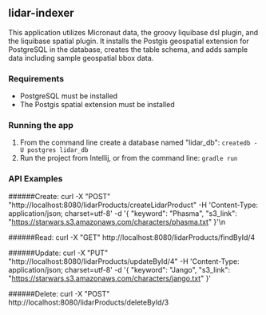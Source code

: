 lidar-indexer
---
This application utilizes Micronaut data, the groovy liquibase dsl plugin, and  the liquibase spatial plugin. It
 installs the Postgis geospatial extension for PostgreSQL in the database, creates the table schema, and adds sample
  data
  including sample geospatial bbox data. 

### Requirements
- PostgreSQL must be installed
- The Postgis spatial extension must be installed

### Running the app
1. From the command line create a database named "lidar_db": `createdb -U postgres lidar_db`
2. Run the project from Intellij, or from the command line: `gradle run`

### API Examples
######Create:
curl -X "POST" "http://localhost:8080/lidarProducts/createLidarProduct" -H 'Content-Type: application/json; charset=utf-8' -d '{  "keyword": "Phasma", "s3_link": "https://starwars.s3.amazonaws.com/characters/phasma.txt" }'\n

######Read:
curl -X "GET" http://localhost:8080/lidarProducts/findById/4

######Update:
curl -X "PUT" "http://localhost:8080/lidarProducts/updateById/4" -H 'Content-Type: application/json; charset=utf-8' -d '{ "keyword": "Jango", "s3_link": "https://starwars.s3.amazonaws.com/characters/jango.txt" }'

######Delete:
curl -X "POST" http://localhost:8080/lidarProducts/deleteById/3
 
 
